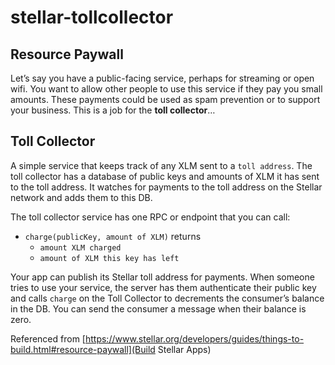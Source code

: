 # stellar-tollcollector

## Resource Paywall
Let’s say you have a public-facing service, perhaps for streaming or open wifi. You want to allow other people to use this service if they pay you small amounts. These payments could be used as spam prevention or to support your business. This is a job for the **toll collector**…

## Toll Collector
A simple service that keeps track of any XLM sent to a `toll address`. The toll collector has a database of public keys and amounts of XLM it has sent to the toll address. It watches for payments to the toll address on the Stellar network and adds them to this DB.

The toll collector service has one RPC or endpoint that you can call:

* `charge(publicKey, amount of XLM)` returns
  * `amount XLM charged`
  * `amount of XLM this key has left`
  
Your app can publish its Stellar toll address for payments. When someone tries to use your service, the server has them authenticate their public key and calls `charge` on the Toll Collector to decrements the consumer’s balance in the DB. You can send the consumer a message when their balance is zero.

Referenced from [https://www.stellar.org/developers/guides/things-to-build.html#resource-paywall](Build Stellar Apps)
